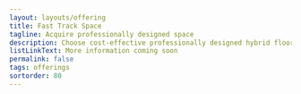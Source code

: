 ```yaml
---
layout: layouts/offering
title: Fast Track Space
tagline: Acquire professionally designed space
description: Choose cost-effective professionally designed hybrid floor plans that can met an accelerated requirements and design schedule
listLinkText: More information coming soon
permalink: false
tags: offerings
sortorder: 80
---
```

